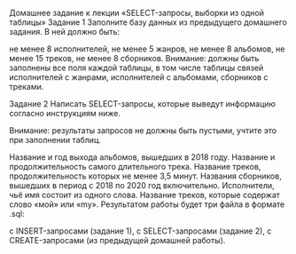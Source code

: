 Домашнее задание к лекции «SELECT-запросы, выборки из одной таблицы»
Задание 1
Заполните базу данных из предыдущего домашнего задания. В ней должно быть:

не менее 8 исполнителей,
не менее 5 жанров,
не менее 8 альбомов,
не менее 15 треков,
не менее 8 сборников.
Внимание: должны быть заполнены все поля каждой таблицы, в том числе таблицы связей исполнителей с жанрами, исполнителей с альбомами, сборников с треками.

Задание 2
Написать SELECT-запросы, которые выведут информацию согласно инструкциям ниже.

Внимание: результаты запросов не должны быть пустыми, учтите это при заполнении таблиц.

Название и год выхода альбомов, вышедших в 2018 году.
Название и продолжительность самого длительного трека.
Название треков, продолжительность которых не менее 3,5 минут.
Названия сборников, вышедших в период с 2018 по 2020 год включительно.
Исполнители, чьё имя состоит из одного слова.
Название треков, которые содержат слово «мой» или «my».
Результатом работы будет три файла в формате .sql:

с INSERT-запросами (задание 1),
с SELECT-запросами (задание 2),
с CREATE-запросами (из предыдущей домашней работы).
